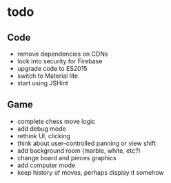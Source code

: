 # todo

## Code
- remove dependencies on CDNs
- look into security for Firebase
- upgrade code to ES2015
- switch to Material lite
- start using JSHint

## Game
- complete chess move logic
- add debug mode
- rethink UI, clicking
- think about user-controlled panning or view shift
- add background room (marble, white, etc?)
- change board and pieces graphics
- add computer mode
- keep history of moves, perhaps display it somehow
